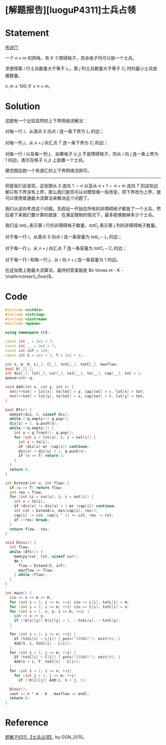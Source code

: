 # [解题报告][luoguP4311]士兵占领


# Statement

[传送门](https://www.luogu.com.cn/problem/P4311)

一个 $n \times m$ 的网格，有 $K$ 个障碍格子，其余格子均可以放一个士兵。

求使得第 $i$ 行士兵数量大于等于 $L_i$，第 $j$ 列士兵数量大于等于 $C_i$ 时的最小士兵放置数量。

$n, m \le 100, K \le n \times m$。

# Solution

这题有一个比较显然的上下界网络流解法：

对每一行 $i$，从源点 $S$ 向点 $i$ 连一条下界为 $L_i$ 的边；

对每一列 $j$，从 $n + j$ 向汇点 $T$ 连一条下界为 $C_i$ 的边；

对每一行 $i$ 以及每一列 $j$， 如果格子 $(i,j)$ 不是障碍格子，则从 $i$ 向 $j$ 连一条上界为 $1$ 的边，表示在格子 $(i,j)$ 上放置一个士兵。

建完图后跑一个有源汇的上下界网络流即可。

---

但是我们会发现，这张图从 $S$ 连向 $1 \sim n$ 以及从 $n + 1 \sim n + m$ 连向 $T$ 的这些边都只有下界没有上界，那么我们是否可以对模型做一些改变，把下界改为上界，就可以使用普通最大流算法来解决这个问题了。

我们从逆向考虑这个问题。先假设一开始在所有的非障碍格子都放了一个士兵，然后接下来我们要计算的就是：在满足限制的情况下，最多能够删掉多少个士兵。

我们设 $totL_i$ 表示第 $i$ 行的非障碍格子数量，$totC_j$ 表示第 $j$ 列的非障碍格子数量。

对于每一行 $i$，从源点 $S$ 向点 $i$ 连一条容量为 $totL_i - L_i$ 的边；

对于每一行 $j$，从 $n + j$ 向汇点 $T$ 连一条容量为 $totC_i - C_i$ 的边；

对于每一行 $i$ 和每一行 $j$，从 $i$ 向 $n + j$ 连一条容量为 $1$ 的边。

在这张图上跑最大流算法，最终的答案就是 $n \times m - K - \mathrm{max\\_flow}$。


# Code
```cpp
#include <cstdio>
#include <cstring>
#include <iostream>
#include <queue>

using namespace std;

const int _ = 2e2 + 7;
const int __ = 2e4 + 7;
const int inf = 1e9;
const int S = 2e2 + 1, T = 2e2 + 2;

int n, m, K, L[_], C[_], totL[_], totC[_], maxflow;
bool b[_][_];
int dis[_], lst[_], cur[_], nxt[__], to[__], cap[__], tot = 1;
queue<int> q;

void Add(int x, int y, int c) {
  nxt[++tot] = lst[x], to[tot] = y, cap[tot] = c, lst[x] = tot;
  nxt[++tot] = lst[y], to[tot] = x, cap[tot] = 0, lst[y] = tot;
}

bool Bfs() {
  memset(dis, 0, sizeof dis);
  while (!q.empty()) q.pop();
  dis[S] = 1, q.push(S);
  while (!q.empty()) {
    int u = q.front(); q.pop();
    for (int i = lst[u]; i; i = nxt[i]) {
      int v = to[i];
      if (dis[v] or !cap[i]) continue;
      dis[v] = dis[u] + 1, q.push(v);
      if (v == T) return 1;
    }
  }
  return 0;
}

int Extend(int u, int flow) {
  if (u == T) return flow;
  int res = flow;
  for (int &i = cur[u]; i; i = nxt[i]) {
    int v = to[i];
    if (dis[v] != dis[u] + 1 or !cap[i]) continue;
    int cst = Extend(v, min(cap[i], res));
    cap[i] -= cst, cap[i ^ 1] += cst, res -= cst;
    if (!res) break;
  }
  return flow - res;
}

void Dinic() {
  int flow;
  while (Bfs()) {
    memcpy(cur, lst, sizeof cur);
    do {
      flow = Extend(S, inf);
      maxflow += flow;
    } while (flow);
  }
}

int main() {
  cin >> n >> m >> K;
  for (int i = 1; i <= n; ++i) cin >> L[i], totL[i] = m;
  for (int i = 1; i <= m; ++i) cin >> C[i], totC[i] = n;
  for (int i = 1, x, y; i <= K; ++i) {
    cin >> x >> y;
    if (!b[x][y]) b[x][y] = 1, --totL[x], --totC[y];
  }

  for (int i = 1; i <= n; ++i) {
    if (totL[i] < L[i]) { puts("JIONG!"); exit(0); }
    Add(S, i, totL[i] - L[i]);
  }
  for (int i = 1; i <= m; ++i) {
    if (totC[i] < C[i]) { puts("JIONG!"); exit(0); }
    Add(n + i, T, totC[i] - C[i]);
  }
  for (int i = 1; i <= n; ++i)
    for (int j = 1; j <= m; ++j)
      if (!b[i][j]) Add(i, n + j, 1);

  Dinic();
  cout << n * m - K - maxflow << endl;
  return 0;
}
```

# Reference
[题解 P4311 【士兵占领】](https://www.luogu.com.cn/blog/user36456/solution-p4311) by GGN_2015。

